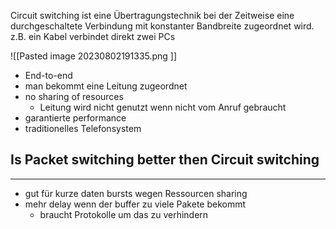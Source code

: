 Circuit switching ist eine Übertragungstechnik bei der Zeitweise eine durchgeschaltete Verbindung mit konstanter Bandbreite zugeordnet wird. z.B. ein Kabel verbindet direkt zwei PCs


![[Pasted image 20230802191335.png ]]


- End-to-end
- man bekommt eine Leitung zugeordnet
- no sharing of resources
	- Leitung wird nicht genutzt wenn nicht vom Anruf gebraucht
- garantierte performance
- traditionelles Telefonsystem

## Is Packet switching better then Circuit switching
---
- gut für kurze daten bursts wegen Ressourcen sharing
- mehr delay wenn der buffer zu viele Pakete bekommt
	- braucht Protokolle um das zu verhindern

